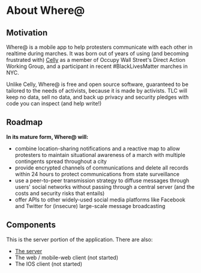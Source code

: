 About Where@
===============

## Motivation
Where@ is a mobile app to help protesters communicate with each other in realtime during marches. It was born out of years of using (and becoming frustrated with) [Celly](https://cel.ly/) as a member of Occupy Wall Street's Direct Action Working Group, and a participant in recent #BlackLivesMatter marches in NYC.

Unlike Celly, Where@ is free and open source software, guaranteed to be tailored to the needs of activists, because it is made by activists. TLC will keep no data, sell no data, and back up privacy and security pledges with code you can inspect (and help write!)

## Roadmap

__In its mature form, Where@ will:__

* combine location-sharing notifications and a reactive map to allow protesters to maintain situational awareness of a march with multiple contingents spread throughout a city
* provide encrypted channels of communications and delete all records within 24 hours to protect communications from state surveillance
* use a peer-to-peer transmission strategy to diffuse messages through users' social networks without passing through a central server (and the costs and security risks that entails)
* offer APIs to other widely-used social media platforms like Facebook and Twitter for (insecure) large-scale message broadcasting

## Components

This is the server portion of the application. There are also:

* [The server](https://github.com/the-learning-collective/whereat-server)
* The web / mobile-web client (not started)
* The IOS client (not started)